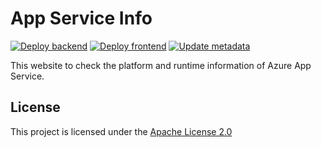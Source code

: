 # App Service Info

[![Deploy backend](https://github.com/shibayan/appserviceinfo/actions/workflows/backend-deploy.yml/badge.svg?branch=master)](https://github.com/shibayan/appserviceinfo/actions/workflows/backend-deploy.yml)
[![Deploy frontend](https://github.com/shibayan/appserviceinfo/actions/workflows/frontend-deploy.yml/badge.svg)](https://github.com/shibayan/appserviceinfo/actions/workflows/frontend-deploy.yml)
[![Update metadata](https://github.com/shibayan/appserviceinfo/actions/workflows/metadata-update.yml/badge.svg)](https://github.com/shibayan/appserviceinfo/actions/workflows/metadata-update.yml)

This website to check the platform and runtime information of Azure App Service.

## License

This project is licensed under the [Apache License 2.0](https://github.com/shibayan/appserviceinfo/blob/master/LICENSE)
